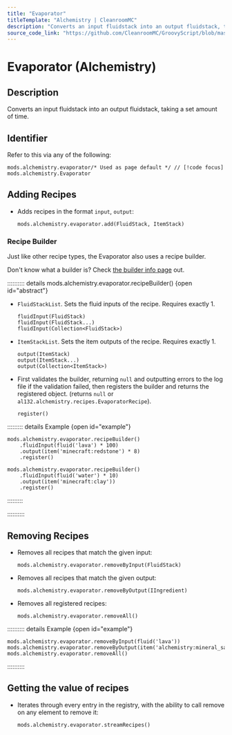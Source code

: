 ```yaml
---
title: "Evaporator"
titleTemplate: "Alchemistry | CleanroomMC"
description: "Converts an input fluidstack into an output fluidstack, taking a set amount of time."
source_code_link: "https://github.com/CleanroomMC/GroovyScript/blob/master/src/main/java/com/cleanroommc/groovyscript/compat/mods/alchemistry/Evaporator.java"
---
```


# Evaporator (Alchemistry)

## Description

Converts an input fluidstack into an output fluidstack, taking a set amount of time.

## Identifier

Refer to this via any of the following:

```groovy:no-line-numbers {1}
mods.alchemistry.evaporator/* Used as page default */ // [!code focus]
mods.alchemistry.Evaporator
```


## Adding Recipes

- Adds recipes in the format `input`, `output`:

    ```groovy:no-line-numbers
    mods.alchemistry.evaporator.add(FluidStack, ItemStack)
    ```


### Recipe Builder

Just like other recipe types, the Evaporator also uses a recipe builder.

Don't know what a builder is? Check [the builder info page](../../getting_started/builder.md) out.

:::::::::: details mods.alchemistry.evaporator.recipeBuilder() {open id="abstract"}
- `FluidStackList`. Sets the fluid inputs of the recipe. Requires exactly 1.

    ```groovy:no-line-numbers
    fluidInput(FluidStack)
    fluidInput(FluidStack...)
    fluidInput(Collection<FluidStack>)
    ```

- `ItemStackList`. Sets the item outputs of the recipe. Requires exactly 1.

    ```groovy:no-line-numbers
    output(ItemStack)
    output(ItemStack...)
    output(Collection<ItemStack>)
    ```

- First validates the builder, returning `null` and outputting errors to the log file if the validation failed, then registers the builder and returns the registered object. (returns `null` or `al132.alchemistry.recipes.EvaporatorRecipe`).

    ```groovy:no-line-numbers
    register()
    ```

::::::::: details Example {open id="example"}
```groovy:no-line-numbers
mods.alchemistry.evaporator.recipeBuilder()
    .fluidInput(fluid('lava') * 100)
    .output(item('minecraft:redstone') * 8)
    .register()

mods.alchemistry.evaporator.recipeBuilder()
    .fluidInput(fluid('water') * 10)
    .output(item('minecraft:clay'))
    .register()
```

:::::::::

::::::::::

## Removing Recipes

- Removes all recipes that match the given input:

    ```groovy:no-line-numbers
    mods.alchemistry.evaporator.removeByInput(FluidStack)
    ```

- Removes all recipes that match the given output:

    ```groovy:no-line-numbers
    mods.alchemistry.evaporator.removeByOutput(IIngredient)
    ```

- Removes all registered recipes:

    ```groovy:no-line-numbers
    mods.alchemistry.evaporator.removeAll()
    ```

:::::::::: details Example {open id="example"}
```groovy:no-line-numbers
mods.alchemistry.evaporator.removeByInput(fluid('lava'))
mods.alchemistry.evaporator.removeByOutput(item('alchemistry:mineral_salt'))
mods.alchemistry.evaporator.removeAll()
```

::::::::::

## Getting the value of recipes

- Iterates through every entry in the registry, with the ability to call remove on any element to remove it:

    ```groovy:no-line-numbers
    mods.alchemistry.evaporator.streamRecipes()
    ```
